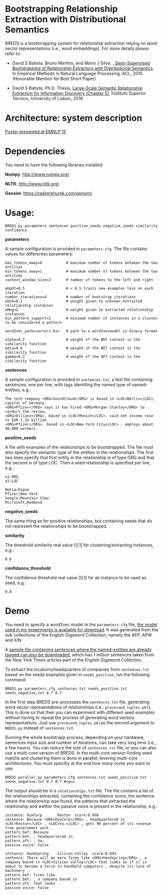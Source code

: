 Bootstrapping Relationship Extraction with Distributional Semantics
===================================================================

BREDS is a bootstrapping system for relationship extraction relying on word vector representations (i.e., word embeddings). For more details please refer to:

- David S Batista, Bruno Martins, and Mário J Silva. , [Semi-Supervised Bootstrapping of Relationship Extractors with Distributional Semantics](http://davidsbatista.github.io/publications/breds-emnlp_15.pdf). In Empirical Methods in Natural Language Processing. ACL, 2015. (Honorable Mention for Best Short Paper)

- David S Batista, Ph.D. Thesis, [Large-Scale Semantic Relationship Extraction for Information Discovery (Chapter 5)](http://davidsbatista.github.io/publications/dsbatista-phd-thesis-2016.pdf), Instituto Superior Técnico, University of Lisbon, 2016


Architecture: system description
================================
[Poster presented at EMNLP'15](http://davidsbatista.github.io/publications/emnlp15-poster.pdf)



Dependencies
============

You need to have the following libraries installed:

**Numpy**: http://www.numpy.org/

**NLTK**: http://www.nltk.org/

**Gensim**: https://radimrehurek.com/gensim/

Usage:
=====

    BREDS.py parameters sentences positive_seeds negative_seeds similarity confidence

**parameters**

A sample configuration is provided in `parameters.cfg`. The file contains values for differentes parameters:

    max_tokens_away=6           # maximum number of tokens between the two entities
    min_tokens_away=1           # maximum number of tokens between the two entities
    context_window_size=2       # number of tokens to the left and right

    wUpdt=0.5                   # < 0.5 trusts new examples less on each iteration
    number_iterations=4         # number of bootstrap iterations
    wUnk=0.1                    # weight given to unknown extracted relationship instances
    wNeg=2                      # weight given to extracted relationship instances
    min_pattern_support=2       # minimum number of instances in a cluster to be considered a pattern

    word2vec_path=vectors.bin   # path to a word2vecmodel in binary format

    alpha=0.2                   # weight of the BEF context in the similarity function
    beta=0.6                    # weight of the BET context in the similarity function
    gamma=0.2                   # weight of the AFT context in the similarity function




**sentences**

A sample configuration is provided in `sentences.txt`, a text file containing sentences, one per line, with tags identifing the named type of named-entities, e.g.:
 
    The tech company <ORG>Soundcloud</ORG> is based in <LOC>Berlin</LOC>, capital of Germany.
    <ORG>Pfizer</ORG> says it has hired <ORG>Morgan Stanley</ORG> to conduct the review.
    <ORG>Allianz</ORG>, based in <LOC>Munich</LOC>, said net income rose to EUR 1.32 billion.
    <ORG>Pfizer</ORG>, based in <LOC>New York City</LOC> , employs about 90,000 workers.

**positive_seeds**

A file with examples of the relationships to be bootstrapped. The file must also specify the semantic type of the
entities in the relationships. The first two lines specify that first entity in the relationship is of type ORG
and that the second is of type LOC. Then a seed relationship is specified per line, e.g.:

    e1:ORG
    e2:LOC

    Nokia;Espoo
    Pfizer;New York
    Google;Mountain View
    Microsoft;Redmond

**negative_seeds**

The same thing as for positive relationships, but containing seeds that do not represent the relationships to be
bootstrapped.

**similarity**

The threshold similarity real value [0,1] for clustering/extracting instances, e.g.:

    0.6

**confidance_threshold**

The confidence threshold real value [0,1] for an instance to be used as seed, e.g.:

    0.8


Demo
====

You need to specify a word2vec model in the `parameters.cfg` file, [the model used in my experiments is available for download](https://drive.google.com/file/d/0B0CbnDgKi0PyZHRtVS1xWlVnekE/view?usp=sharing). It was generated from the sub collections of the English Gigaword Collection, namely the AFP, APW and XIN.

A [sample file containing sentences where the named-entities are already tagged can also be downloaded](https://drive.google.com/open?id=0B0CbnDgKi0PyM1FEQXJRTlZtSTg), which has 1 million sentences taken from the New York Times articles part of the English Gigaword Collection.

To extract the locations/headquarters of companies from `sentences.txt` based on the seeds examples given in `seeds_positive`, run the following command: 

    BREDS.py parameters.cfg sentences.txt seeds_positive.txt seeds_negative.txt 0.7 0.7

In the first step BREDS pre-processes the `sentences.txt` file, generating word vector representations of relationships (i.e.: `processed_tuples.pkl`). This is done so that then you can experiment with different seed examples without having to repeat the process of generating word vectors representations. Just use `processed_tuples.pkl`as the second argument to `BREDS.py` instead of `sentences.txt`.

Running the whole bootstrapp process, depending on your hardware, sentences input size and number of iterations, can take very long time (i.e., a few hours). You can reduce the size of `sentences.txt` file, or you can also use a multi-core version of BREDS. In the multi-core version finding seed matchs and clustering them is done in parallel, levering multi-core architectures. You must specifiy at the end how many cores you want to use:

    BREDS-parallel.py parameters.cfg sentences.txt seeds_positive.txt seeds_negative.txt 0.7 0.7 #cpus

The output should be in a `relationships.txt` file. The file contains a list of the relationships extracted, containing the confidence score, the sentence where the relationship was found, the patterns that extracted the relationship and wether the passive voice is present in the relationship, e.g.:

    instance: DynCorp       Reston  score:0.998
    sentence: Because <ORG>DynCorp</ORG> , headquartered in <LOC>Reston</LOC> , <LOC>Va.</LOC> , gets 98 percent of its revenue from government work .
    pattern_bef: Because
    pattern_bet: , headquartered in
    pattern_aft: , Va.
    passive voice: False

    instance: Handspring    Silicon Valley  score:0.893
    sentence: There will be more firms like <ORG>Handspring</ORG> , a company based in <LOC>Silicon Valley</LOC> that looks as if it is about to become a force in handheld computers , despite its lack of machinery .
    pattern_bef: firms like
    pattern_bet: , a company based in
    pattern_aft: that looks
    passive voice: False
